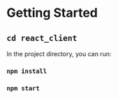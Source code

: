 # Getting Started
## `cd react_client`

In the project directory, you can run:
### `npm install`

### `npm start`

